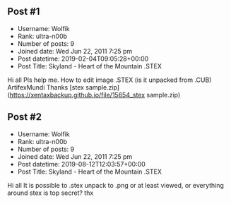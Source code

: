 ## Post #1
- Username: Wolfik
- Rank: ultra-n00b
- Number of posts: 9
- Joined date: Wed Jun 22, 2011 7:25 pm
- Post datetime: 2019-02-04T09:05:28+00:00
- Post Title: Skyland - Heart of the Mountain .STEX

Hi all
Pls help me.
How to edit image .STEX (is it unpacked from .CUB) ArtifexMundi
Thanks
[stex sample.zip](https://xentaxbackup.github.io/file/15654_stex sample.zip)
## Post #2
- Username: Wolfik
- Rank: ultra-n00b
- Number of posts: 9
- Joined date: Wed Jun 22, 2011 7:25 pm
- Post datetime: 2019-08-12T12:03:57+00:00
- Post Title: Skyland - Heart of the Mountain .STEX

Hi all
It is possible to .stex unpack to .png or at least viewed, or everything around stex is top secret?
thx

